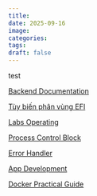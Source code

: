 ```yaml
---
title:
date: 2025-09-16
image:
categories:
tags:
draft: false
---
```


test

<!--more-->

[Backend Documentation](posts/backend-documentation)

[Tùy biến phân vùng EFI](posts/tuy-bien-phan-vung-efi)

[Labs Operating](posts/labs-operating)

[Process Control Block](posts/process-control-block)

[Error Handler](posts/error-handler)

[App Development](posts/app-development)

[Docker Practical Guide](posts/docker-practical-guide)